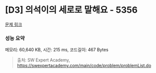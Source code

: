 # [D3] 의석이의 세로로 말해요 - 5356 

[문제 링크](https://swexpertacademy.com/main/code/problem/problemDetail.do?contestProbId=AWVWgkP6sQ0DFAUO) 

### 성능 요약

메모리: 60,640 KB, 시간: 215 ms, 코드길이: 467 Bytes



> 출처: SW Expert Academy, https://swexpertacademy.com/main/code/problem/problemList.do